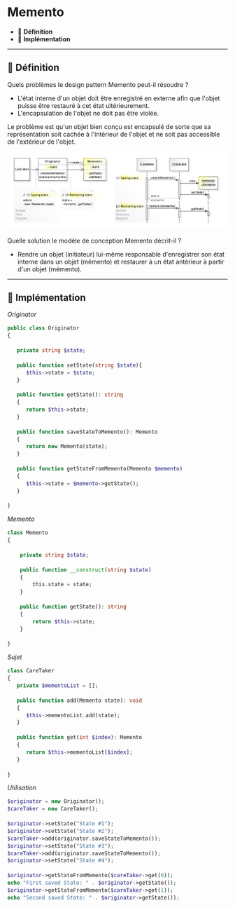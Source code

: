 # Memento

*  🔖 **Définition**
*  🔖 **Implémentation**

___

## 📑 Définition

Quels problèmes le design pattern Memento peut-il résoudre ?

* L'état interne d'un objet doit être enregistré en externe afin que l'objet puisse être restauré à cet état ultérieurement.
* L'encapsulation de l'objet ne doit pas être violée.

Le problème est qu'un objet bien conçu est encapsulé de sorte que sa représentation soit cachée à l'intérieur de l'objet et ne soit pas accessible de l'extérieur de l'objet.

![image](./resources/Memento.jpg)

Quelle solution le modèle de conception Memento décrit-il ?

* Rendre un objet (initiateur) lui-même responsable d'enregistrer son état interne dans un objet (mémento) et restaurer à un état antérieur à partir d'un objet (mémento).

___

## 📑 Implémentation

*Originator*

```php
public class Originator
{

   private string $state;

   public function setState(string $state){
      $this->state = $state;
   }

   public function getState(): string
   {
      return $this->state;
   }

   public function saveStateToMemento(): Memento
   {
      return new Memento(state);
   }

   public function getStateFromMemento(Memento $memento)
   {
      $this->state = $memento->getState();
   }

}
```

*Memento*

```php
class Memento
{

    private string $state;

    public function __construct(string $state)
    {
        this.state = state;
    }

    public function getState(): string
    {
        return $this->state;
    }

}
```

*Sujet*

```php
class CareTaker
{
   private $mementoList = [];

   public function add(Memento state): void
   {
      $this->mementoList.add(state);
   }

   public function get(int $index): Memento
   {
      return $this->mementoList[$index];
   }

}
```

*Utilisation*

```php
$originator = new Originator();
$careTaker = new CareTaker();

$originator->setState("State #1");
$originator->setState("State #2");
$careTaker->add(originator.saveStateToMemento());
$originator->setState("State #3");
$careTaker->add(originator.saveStateToMemento());
$originator->setState("State #4");

$originator->getStateFromMemento($careTaker->get(0));
echo "First saved State: " . $originator->getState());
$originator->getStateFromMemento($careTaker->get(1));
echo "Second saved State: " . $originator->getState());
```